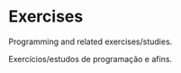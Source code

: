 # Exercises
Programming and related exercises/studies.


Exercícios/estudos de programação e afins.



